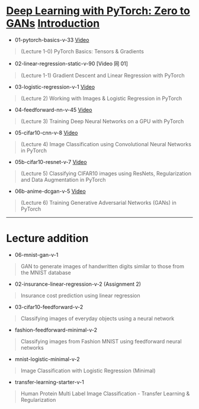 # [Deep Learning with PyTorch: Zero to GANs](https://jovian.com/learn/deep-learning-with-pytorch-zero-to-gans) [Introduction](https://www.youtube.com/watch?v=zEtukWs_B2I)

* 01-pytorch-basics-v-33 [Video](https://www.youtube.com/watch?v=m_tkL7DufPk)
> (Lecture 1-0) PyTorch Basics: Tensors & Gradients

* 02-linear-regression-static-v-90 [Video 同 01]
> (Lecture 1-1) Gradient Descent and Linear Regression with PyTorch

* 03-logistic-regression-v-1 [Video](https://www.youtube.com/watch?v=hvLFD4AZzCw)
> (Lecture 2) Working with Images & Logistic Regression in PyTorch

* 04-feedforward-nn-v-45 [Video](https://www.youtube.com/watch?v=cHQxM9dTSWM)
> (Lecture 3) Training Deep Neural Networks on a GPU with PyTorch

* 05-cifar10-cnn-v-8 [Video](https://www.youtube.com/watch?v=EHuACSjijbI)
> (Lecture 4) Image Classification using Convolutional Neural Networks in PyTorch

* 05b-cifar10-resnet-v-7 [Video](https://www.youtube.com/watch?v=abpzOVFjklU)
> (Lecture 5) Classifying CIFAR10 images using ResNets, Regularization and Data Augmentation in PyTorch

* 06b-anime-dcgan-v-5 [Video](https://www.youtube.com/watch?v=79IvwU3G5_Q)
> (Lecture 6) Training Generative Adversarial Networks (GANs) in PyTorch

---
# Lecture addition

* 06-mnist-gan-v-1
> GAN to generate images of handwritten digits similar to those from the MNIST database

* 02-insurance-linear-regression-v-2 (Assignment 2)
> Insurance cost prediction using linear regression

* 03-cifar10-feedforward-v-2
> Classifying images of everyday objects using a neural network

* fashion-feedforward-minimal-v-2
> Classifying images from Fashion MNIST using feedforward neural networks

* mnist-logistic-minimal-v-2
> Image Classification with Logistic Regression (Minimal)

* transfer-learning-starter-v-1
> Human Protein Multi Label Image Classification - Transfer Learning & Regularization

